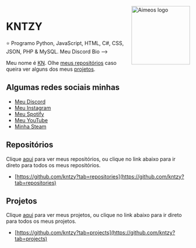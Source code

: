 <a href="https://discord.bio/p/ekinotzy">
    <img src="https://i.ytimg.com/vi/y0b9FMc4Or0/maxresdefault.jpg" alt="Aimeos logo" title="Aimeos" align="right" height="160" />
</a>

KNTZY
======================


:star: Programo Python, JavaScript, HTML, C#, CSS, JSON, PHP & MySQL. Meu Discord Bio -->



Meu nome é [KN](https://github.com/kntzy). Olhe
[meus repositórios](https://github.com/kntzy?tab=repositories) caso queira ver alguns dos meus [projetos](https://github.com/kntzy?tab=projects).

## Algumas redes sociais minhas

- [Meu Discord](https://discord.bio/p/ekinotzy)
- [Meu Instagram](https://www.instagram.com/ekinotzy/)
- [Meu Spotify](https://open.spotify.com/user/8x0ksnv8ph7clfmsfii97mvhr?si=TLj4gIm2TQmX1RpbwOf9xQ)
- [Meu YouTube](https://www.youtube.com/channel/UCYKnOFW1gtvMUVO6GAPuRBw)
- [Minha Steam](https://steamcommunity.com/profiles/76561198992173125)

## Repositórios

Clique [aqui](https://github.com/kntzy?tab=repositories) para ver meus repositórios, ou clique no link abaixo para ir direto para todos os meus repositórios.
- [https://github.com/kntzy?tab=repositories](https://github.com/kntzy?tab=repositories)

## Projetos

Clique [aqui](https://github.com/kntzy?tab=projects) para ver meus projetos, ou clique no link abaixo para ir direto para todos os meus projetos.
- [https://github.com/kntzy?tab=projects](https://github.com/kntzy?tab=projects)
